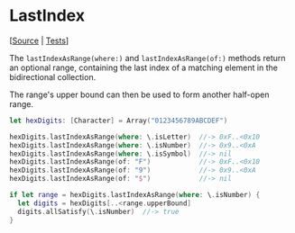 # LastIndex

[[Source](https://github.com/apple/swift-algorithms/blob/main/Sources/Algorithms/LastIndex.swift) |
  [Tests](https://github.com/apple/swift-algorithms/blob/main/Tests/SwiftAlgorithmsTests/LastIndexTests.swift)]

The `lastIndexAsRange(where:)` and `lastIndexAsRange(of:)` methods return an optional range,
containing the last index of a matching element in the bidirectional collection.

The range's upper bound can then be used to form another half-open range.

```swift
let hexDigits: [Character] = Array("0123456789ABCDEF")

hexDigits.lastIndexAsRange(where: \.isLetter)  //-> 0xF..<0x10
hexDigits.lastIndexAsRange(where: \.isNumber)  //-> 0x9..<0xA
hexDigits.lastIndexAsRange(where: \.isSymbol)  //-> nil
hexDigits.lastIndexAsRange(of: "F")            //-> 0xF..<0x10
hexDigits.lastIndexAsRange(of: "9")            //-> 0x9..<0xA
hexDigits.lastIndexAsRange(of: "$")            //-> nil

if let range = hexDigits.lastIndexAsRange(where: \.isNumber) {
  let digits = hexDigits[..<range.upperBound]
  digits.allSatisfy(\.isNumber)  //-> true
}
```
